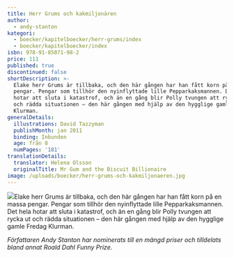 ```yaml
---
title: Herr Grums och kakmiljonären
author:
  - andy-stanton
kategori:
  - boecker/kapitelboecker/herr-grums/index
  - boecker/kapitelboecker/index
isbn: 978-91-85071-98-2
price: 111
published: true
discontinued: false
shortDescription: >-
  Elake herr Grums är tillbaka, och den här gången har han fått korn på en massa
  pengar. Pengar som tillhör den nyinflyttade lille Pepparkaksmannen. Det hela
  hotar att sluta i katastrof, och än en gång blir Polly tvungen att rycka ut
  och rädda situationen – den här gången med hjälp av den hygglige gamle Fredag
  Klurman.
generalDetails:
  illustrations: David Tazzyman
  publishMonth: jan 2011
  binding: Inbunden
  age: från 8
  numPages: '181'
translationDetails:
  translator: Helena Olsson
  originalTitle: Mr Gum and the Biscuit Billionaire
image: /uploads/boecker/herr-grums-och-kakmiljonaeren.jpg
---
```

![](/uploads/images/grums2-s174.gif)Elake herr Grums är tillbaka, och den här gången har han fått korn på en massa pengar. Pengar som tillhör den nyinflyttade lille Pepparkaksmannen. Det hela hotar att sluta i katastrof, och än en gång blir Polly tvungen att rycka ut och rädda situationen – den här gången med hjälp av den hygglige gamle Fredag Klurman.

_Författaren Andy Stanton har nominerats till en mängd priser och tilldelats bland annat Roald Dahl Funny Prize._
